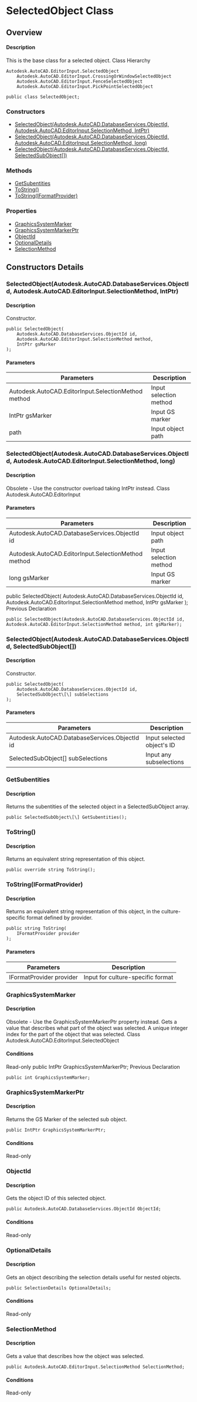 # SelectedObject Class

## Overview

#### Description
This is the base class for a selected object.
Class Hierarchy
```text
Autodesk.AutoCAD.EditorInput.SelectedObject
    Autodesk.AutoCAD.EditorInput.CrossingOrWindowSelectedObject
    Autodesk.AutoCAD.EditorInput.FenceSelectedObject
    Autodesk.AutoCAD.EditorInput.PickPointSelectedObject
```

```text
public class SelectedObject;
```

### Constructors

- [SelectedObject(Autodesk.AutoCAD.DatabaseServices.ObjectId, Autodesk.AutoCAD.EditorInput.SelectionMethod, IntPtr)](#selectedobject(autodesk.autocad.databaseservices.objectid,-autodesk.autocad.editorinput.selectionmethod,-intptr))
- [SelectedObject(Autodesk.AutoCAD.DatabaseServices.ObjectId, Autodesk.AutoCAD.EditorInput.SelectionMethod, long)](#selectedobject(autodesk.autocad.databaseservices.objectid,-autodesk.autocad.editorinput.selectionmethod,-long))
- [SelectedObject(Autodesk.AutoCAD.DatabaseServices.ObjectId, SelectedSubObject[])](#selectedobject(autodesk.autocad.databaseservices.objectid,-selectedsubobject[]))

### Methods

- [GetSubentities](#getsubentities)
- [ToString()](#tostring())
- [ToString(IFormatProvider)](#tostring(iformatprovider))

### Properties

- [GraphicsSystemMarker](#graphicssystemmarker)
- [GraphicsSystemMarkerPtr](#graphicssystemmarkerptr)
- [ObjectId](#objectid)
- [OptionalDetails](#optionaldetails)
- [SelectionMethod](#selectionmethod)


## Constructors Details

### SelectedObject(Autodesk.AutoCAD.DatabaseServices.ObjectId, Autodesk.AutoCAD.EditorInput.SelectionMethod, IntPtr)

#### Description
Constructor.
```text
public SelectedObject(
    Autodesk.AutoCAD.DatabaseServices.ObjectId id, 
    Autodesk.AutoCAD.EditorInput.SelectionMethod method, 
    IntPtr gsMarker
);
```

#### Parameters

| Parameters | Description |
| --- | --- |
| Autodesk.AutoCAD.EditorInput.SelectionMethod method | Input selection method |
| IntPtr gsMarker | Input GS marker |
| path | Input object path |

### SelectedObject(Autodesk.AutoCAD.DatabaseServices.ObjectId, Autodesk.AutoCAD.EditorInput.SelectionMethod, long)

#### Description
Obsolete - Use the constructor overload taking IntPtr instead.
Class
Autodesk.AutoCAD.EditorInput
#### Parameters

| Parameters | Description |
| --- | --- |
| Autodesk.AutoCAD.DatabaseServices.ObjectId id | Input object path |
| Autodesk.AutoCAD.EditorInput.SelectionMethod method | Input selection method |
| long gsMarker | Input GS marker |

public SelectedObject( 
Autodesk.AutoCAD.DatabaseServices.ObjectId id, 
Autodesk.AutoCAD.EditorInput.SelectionMethod method, 
IntPtr gsMarker 
);
Previous Declaration
```text
public SelectedObject(Autodesk.AutoCAD.DatabaseServices.ObjectId id, Autodesk.AutoCAD.EditorInput.SelectionMethod method, int gsMarker);
```

### SelectedObject(Autodesk.AutoCAD.DatabaseServices.ObjectId, SelectedSubObject[])

#### Description
Constructor.
```text
public SelectedObject(
    Autodesk.AutoCAD.DatabaseServices.ObjectId id, 
    SelectedSubObject\[\] subSelections
);
```

#### Parameters

| Parameters | Description |
| --- | --- |
| Autodesk.AutoCAD.DatabaseServices.ObjectId id | Input selected object's ID |
| SelectedSubObject[] subSelections | Input any subselections |

### GetSubentities

#### Description
Returns the subentities of the selected object in a SelectedSubObject array.
```text
public SelectedSubObject\[\] GetSubentities();
```

### ToString()

#### Description
Returns an equivalent string representation of this object.
```text
public override string ToString();
```

### ToString(IFormatProvider)

#### Description
Returns an equivalent string representation of this object, in the culture-specific format defined by provider.
```text
public string ToString(
    IFormatProvider provider
);
```

#### Parameters

| Parameters | Description |
| --- | --- |
| IFormatProvider provider | Input for culture-specific format |

### GraphicsSystemMarker

#### Description
Obsolete - Use the GraphicsSystemMarkerPtr property instead. 
Gets a value that describes what part of the object was selected. 
A unique integer index for the part of the object that was selected.
Class
Autodesk.AutoCAD.EditorInput.SelectedObject
#### Conditions
Read-only
public IntPtr GraphicsSystemMarkerPtr;
Previous Declaration
```text
public int GraphicsSystemMarker;
```

### GraphicsSystemMarkerPtr

#### Description
Returns the GS Marker of the selected sub object.
```text
public IntPtr GraphicsSystemMarkerPtr;
```

#### Conditions
Read-only
### ObjectId

#### Description
Gets the object ID of this selected object.
```text
public Autodesk.AutoCAD.DatabaseServices.ObjectId ObjectId;
```

#### Conditions
Read-only
### OptionalDetails

#### Description
Gets an object describing the selection details useful for nested objects.
```text
public SelectionDetails OptionalDetails;
```

#### Conditions
Read-only
### SelectionMethod

#### Description
Gets a value that describes how the object was selected.
```text
public Autodesk.AutoCAD.EditorInput.SelectionMethod SelectionMethod;
```

#### Conditions
Read-only